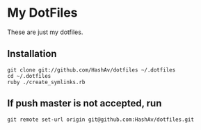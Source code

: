 # My DotFiles
These are just my dotfiles.

## Installation
```terminal
git clone git://github.com/HashAv/dotfiles ~/.dotfiles
cd ~/.dotfiles
ruby ./create_symlinks.rb
```

## If push master is not accepted, run
```
git remote set-url origin git@github.com:HashAv/dotfiles.git
```
